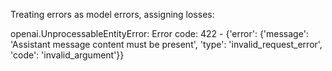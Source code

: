 Treating errors as model errors, assigning losses:

openai.UnprocessableEntityError: Error code: 422 - {'error': {'message': 'Assistant message content must be present', 'type': 'invalid_request_error', 'code': 'invalid_argument'}}